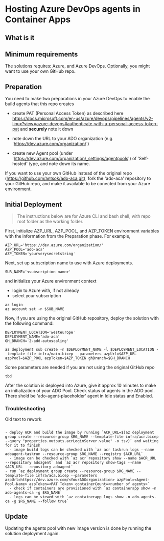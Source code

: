 # Hosting Azure DevOps agents in Container Apps

## What is it


## Minimum requirements
The solutions requires: Azure, and Azure DevOps. Optionally, you might want to use your own GitHub repo.
## Preparation

You need to make two preparations in your Azure DevOps to enable the build agents that this repo creates

- create PAT (Personal Access Token) as described here https://docs.microsoft.com/en-us/azure/devops/pipelines/agents/v2-linux?view=azure-devops#authenticate-with-a-personal-access-token-pat and **securely** note it down

- note down the URL to your ADO organization (e.g. 'https://dev.azure.com/organization/')

- create new Agent pool (under 'https://dev.azure.com/organization/_settings/agentpools') of 'Self-hosted' type, and note down its name.

If you want to use your own GitHub instead of the original repo (https://github.com/antsok/ado-aca.git), fork the 'ado-aca' repository to your GitHub repo, and make it available to be conected from your Azure environment.

## Initial Deployment

>The instructions below are for Azure CLI and bash shell, with repo root folder as the working folder.

First, initialize AZP_URL, AZP_POOL, and AZP_TOKEN environment variables with the information from the Preparation phase. For example,
```
AZP_URL='https://dev.azure.com/organization/'
AZP_POOL='ado-aca'
AZP_TOKEN='yourverysecretstring'
```

Next, set up subscription name to use with Azure deployments.
```
SUB_NAME='<subscription name>'
```

and initialize your Azure environment context
- login to Azure with, if not already 
- select your subscription 

```
az login
az account set -n $SUB_NAME
```

Now, if you are using the original GitHub repository, deploy the solution with the following command:

```
DEPLOYMENT_LOCATION='westeurope'
DEPLOYMENT_NAME='ado-aca'
GH_BRANCH='2-add-autoscaling'

az deployment sub create -n $DEPLOYMENT_NAME -l $DEPLOYMENT_LOCATION --template-file infra/main.bicep --parameters azpUrl=$AZP_URL azpPool=$AZP_POOL azpToken=$AZP_TOKEN ghBranch=$GH_BRANCH
```

Some parameters are needed if you are not using the original GitHub repo
```
tbd
```

After the solution is deployed into Azure, give it approx 10 minutes to make an initialization of your ADO Pool. Check status of agents in the ADO pool. There shold be 'ado-agent-placeholder' agent in Idle status and Enabled.

### Troubleshooting

Old text to rework:
```

- deploy ACR and build the image by running `ACR_URL=$(az deployment group create --resource-group $RG_NAME --template-file infra/acr.bicep --query "properties.outputs.acrLoginServer.value" -o tsv)` and waiting for it to finish
  - image build logs can be checked with `az acr taskrun logs --name adoagent-taskrun --resource-group $RG_NAME --registry $ACR_URL`
  - image can be checked with `az acr repository show --name $ACR_URL --repository adoagent` and `az acr repository show-tags --name $ACR_URL --repository adoagent`
- run `az deployment group create --resource-group $RG_NAME --template-file infra/aca.bicep --parameters azpUrl=https://dev.azure.com/<YourADOorganization> azpPool=<Agent-Pool-Name> azpToken=<PAT Token> containerCount=<number of agents>`
  - check if containers are provisioned with `az containerapp show -n ado-agents-ca -g $RG_NAME`
  - logs can be viewed with `az containerapp logs show -n ado-agents-ca -g $RG_NAME --follow true`
```





## Update

Updating the agents pool with new image version is done by running the solution deployment again.
